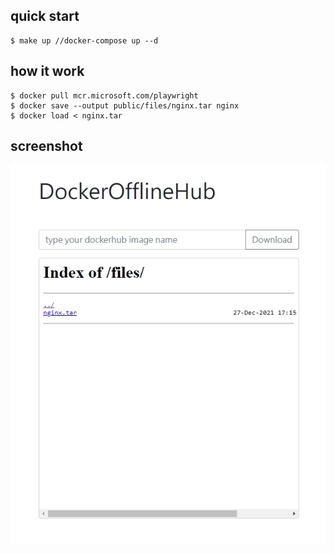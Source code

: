 ## quick start
```
$ make up //docker-compose up --d
```

## how it work
```
$ docker pull mcr.microsoft.com/playwright
$ docker save --output public/files/nginx.tar nginx
$ docker load < nginx.tar
```

## screenshot

![screenshot](./screenshot.jpg)
